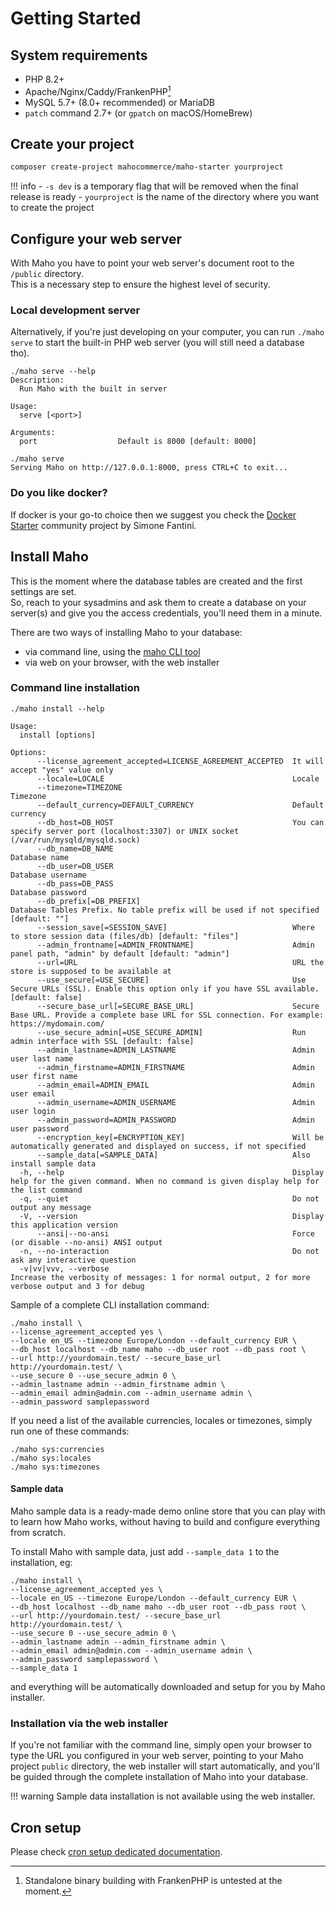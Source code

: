 # Getting Started

## System requirements

- PHP 8.2+
- Apache/Nginx/Caddy/FrankenPHP[^1]
- MySQL 5.7+ (8.0+ recommended) or MariaDB
- `patch` command 2.7+ (or `gpatch` on macOS/HomeBrew)

## Create your project

```bash
composer create-project mahocommerce/maho-starter yourproject
```

!!! info
    - `-s dev` is a temporary flag that will be removed when the final release is ready
    - `yourproject` is the name of the directory where you want to create the project

## Configure your web server

With Maho you have to point your web server's document root to the `/public` directory.  
This is a necessary step to ensure the highest level of security.

### Local development server

Alternatively, if you're just developing on your computer, you can run `./maho serve` 
to start the built-in PHP web server (you will still need a database tho).

```
./maho serve --help
Description:
  Run Maho with the built in server

Usage:
  serve [<port>]

Arguments:
  port                  Default is 8000 [default: 8000]
```

```
./maho serve
Serving Maho on http://127.0.0.1:8000, press CTRL+C to exit...
```

### Do you like docker?

If docker is your go-to choice then we suggest you check the [Docker Starter](community/projects/docker-starter.md)
community project by Simone Fantini.

## Install Maho

This is the moment where the database tables are created and the first settings are set.  
So, reach to your sysadmins and ask them to create a database on your server(s) and give you
the access credentials, you'll need them in a minute.

There are two ways of installing Maho to your database:

* via command line, using the [maho CLI tool](cli-tool.md)
* via web on your browser, with the web installer

### Command line installation

```
./maho install --help

Usage:
  install [options]

Options:
      --license_agreement_accepted=LICENSE_AGREEMENT_ACCEPTED  It will accept "yes" value only
      --locale=LOCALE                                          Locale
      --timezone=TIMEZONE                                      Timezone
      --default_currency=DEFAULT_CURRENCY                      Default currency
      --db_host=DB_HOST                                        You can specify server port (localhost:3307) or UNIX socket (/var/run/mysqld/mysqld.sock)
      --db_name=DB_NAME                                        Database name
      --db_user=DB_USER                                        Database username
      --db_pass=DB_PASS                                        Database password
      --db_prefix[=DB_PREFIX]                                  Database Tables Prefix. No table prefix will be used if not specified [default: ""]
      --session_save[=SESSION_SAVE]                            Where to store session data (files/db) [default: "files"]
      --admin_frontname[=ADMIN_FRONTNAME]                      Admin panel path, "admin" by default [default: "admin"]
      --url=URL                                                URL the store is supposed to be available at
      --use_secure[=USE_SECURE]                                Use Secure URLs (SSL). Enable this option only if you have SSL available. [default: false]
      --secure_base_url[=SECURE_BASE_URL]                      Secure Base URL. Provide a complete base URL for SSL connection. For example: https://mydomain.com/
      --use_secure_admin[=USE_SECURE_ADMIN]                    Run admin interface with SSL [default: false]
      --admin_lastname=ADMIN_LASTNAME                          Admin user last name
      --admin_firstname=ADMIN_FIRSTNAME                        Admin user first name
      --admin_email=ADMIN_EMAIL                                Admin user email
      --admin_username=ADMIN_USERNAME                          Admin user login
      --admin_password=ADMIN_PASSWORD                          Admin user password
      --encryption_key[=ENCRYPTION_KEY]                        Will be automatically generated and displayed on success, if not specified
      --sample_data[=SAMPLE_DATA]                              Also install sample data
  -h, --help                                                   Display help for the given command. When no command is given display help for the list command
  -q, --quiet                                                  Do not output any message
  -V, --version                                                Display this application version
      --ansi|--no-ansi                                         Force (or disable --no-ansi) ANSI output
  -n, --no-interaction                                         Do not ask any interactive question
  -v|vv|vvv, --verbose                                         Increase the verbosity of messages: 1 for normal output, 2 for more verbose output and 3 for debug
```

Sample of a complete CLI installation command:

```
./maho install \
--license_agreement_accepted yes \
--locale en_US --timezone Europe/London --default_currency EUR \ 
--db_host localhost --db_name maho --db_user root --db_pass root \
--url http://yourdomain.test/ --secure_base_url http://yourdomain.test/ \
--use_secure 0 --use_secure_admin 0 \
--admin_lastname admin --admin_firstname admin \
--admin_email admin@admin.com --admin_username admin \ 
--admin_password samplepassword
```

If you need a list of the available currencies, locales or timezones, simply run one of these commands:
```
./maho sys:currencies
./maho sys:locales
./maho sys:timezones
```

#### Sample data

Maho sample data is a ready-made demo online store that you can play with to learn how Maho works,
without having to build and configure everything from scratch.

To install Maho with sample data, just add `--sample_data 1` to the installation, eg:

```
./maho install \
--license_agreement_accepted yes \
--locale en_US --timezone Europe/London --default_currency EUR \ 
--db_host localhost --db_name maho --db_user root --db_pass root \
--url http://yourdomain.test/ --secure_base_url http://yourdomain.test/ \
--use_secure 0 --use_secure_admin 0 \
--admin_lastname admin --admin_firstname admin \
--admin_email admin@admin.com --admin_username admin \ 
--admin_password samplepassword \
--sample_data 1
```

and everything will be automatically downloaded and setup for you by Maho installer.

### Installation via the web installer

If you're not familiar with the command line, simply open your browser to type the URL
you configured in your web server, pointing to your Maho project `public` directory,
the web installer will start automatically, and you'll be guided
through the complete installation of Maho into your database.

!!! warning
    Sample data installation is not available using the web installer.

## Cron setup

Please check [cron setup dedicated documentation](cron.md).

[^1]: Standalone binary building with FrankenPHP is untested at the moment.